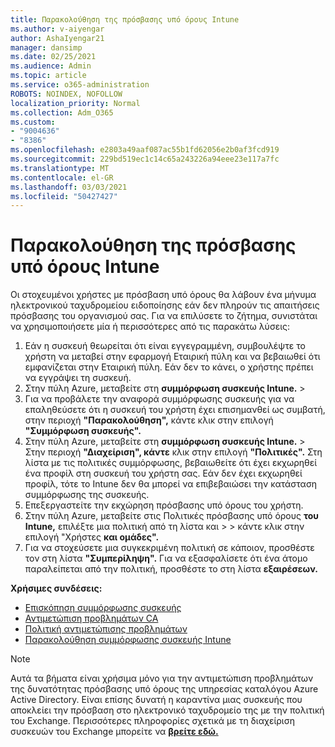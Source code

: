```yaml
---
title: Παρακολούθηση της πρόσβασης υπό όρους Intune
ms.author: v-aiyengar
author: AshaIyengar21
manager: dansimp
ms.date: 02/25/2021
ms.audience: Admin
ms.topic: article
ms.service: o365-administration
ROBOTS: NOINDEX, NOFOLLOW
localization_priority: Normal
ms.collection: Adm_O365
ms.custom:
- "9004636"
- "8386"
ms.openlocfilehash: e2803a49aaf087ac55b1fd62056e2b0af3fcd919
ms.sourcegitcommit: 229bd519ec1c14c65a243226a94eee23e117a7fc
ms.translationtype: MT
ms.contentlocale: el-GR
ms.lasthandoff: 03/03/2021
ms.locfileid: "50427427"
---
```

# <a name="monitor-intune-conditional-access"></a>Παρακολούθηση της πρόσβασης υπό όρους Intune

Οι στοχευμένοι χρήστες με πρόσβαση υπό όρους θα λάβουν ένα μήνυμα ηλεκτρονικού ταχυδρομείου ειδοποίησης εάν δεν πληρούν τις απαιτήσεις πρόσβασης του οργανισμού σας. Για να επιλύσετε το ζήτημα, συνιστάται να χρησιμοποιήσετε μία ή περισσότερες από τις παρακάτω λύσεις:

1. Εάν η συσκευή θεωρείται ότι είναι εγγεγραμμένη, συμβουλέψτε το χρήστη να μεταβεί στην εφαρμογή Εταιρική πύλη και να βεβαιωθεί ότι εμφανίζεται στην Εταιρική πύλη. Εάν δεν το κάνει, ο χρήστης πρέπει να εγγράψει τη συσκευή.
1. Στην πύλη Azure, μεταβείτε στη **συμμόρφωση συσκευής Intune.**  >   
1. Για να προβάλετε την αναφορά συμμόρφωσης συσκευής για να επαληθεύσετε ότι η συσκευή του χρήστη έχει επισημανθεί ως συμβατή, στην περιοχή **"Παρακολούθηση",** κάντε κλικ στην επιλογή **"Συμμόρφωση συσκευής".**
1. Στην πύλη Azure, μεταβείτε στη **συμμόρφωση συσκευής Intune.**  >   Στην περιοχή **"Διαχείριση", κάντε** κλικ στην επιλογή **"Πολιτικές".** Στη λίστα με τις πολιτικές συμμόρφωσης, βεβαιωθείτε ότι έχει εκχωρηθεί ένα προφίλ στη συσκευή του χρήστη σας. Εάν δεν έχει εκχωρηθεί προφίλ, τότε το Intune δεν θα μπορεί να επιβεβαιώσει την κατάσταση συμμόρφωσης της συσκευής.
1. Επεξεργαστείτε την εκχώρηση πρόσβασης υπό όρους του χρήστη.
1. Στην πύλη Azure, μεταβείτε στις Πολιτικές πρόσβασης υπό όρους **του Intune,** επιλέξτε μια πολιτική από τη λίστα και  >    >  κάντε κλικ στην επιλογή "Χρήστες **και ομάδες".**
1. Για να στοχεύσετε μια συγκεκριμένη πολιτική σε κάποιον, προσθέστε τον στη λίστα **"Συμπερίληψη".** Για να εξασφαλίσετε ότι ένα άτομο παραλείπεται από την πολιτική, προσθέστε το στη λίστα **εξαιρέσεων.**

**Χρήσιμες συνδέσεις:**

- [Επισκόπηση συμμόρφωσης συσκευής](https://docs.microsoft.com/intune/device-compliance-get-started)
- [Αντιμετώπιση προβλημάτων CA](https://docs.microsoft.com/intune/troubleshoot-conditional-access)
- [Πολιτική αντιμετώπισης προβλημάτων](https://docs.microsoft.com/intune/troubleshoot-policies-in-microsoft-intune)
- [Παρακολούθηση συμμόρφωσης συσκευής Intune](https://docs.microsoft.com/intune/compliance-policy-monitor)

> [!NOTE]
> Αυτά τα βήματα είναι χρήσιμα μόνο για την αντιμετώπιση προβλημάτων της δυνατότητας πρόσβασης υπό όρους της υπηρεσίας καταλόγου Azure Active Directory. Είναι επίσης δυνατή η καραντίνα μιας συσκευής που αποκλείει την πρόσβαση στο ηλεκτρονικό ταχυδρομείο της με την πολιτική του Exchange. Περισσότερες πληροφορίες σχετικά με τη διαχείριση συσκευών του Exchange μπορείτε να [**βρείτε εδώ.**](https://docs.microsoft.com/previous-versions/office/exchange-server-2010/ff959225(v=exchg.141))
